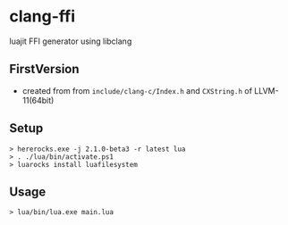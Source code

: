 # clang-ffi
luajit FFI generator using libclang

## FirstVersion

* created from from `include/clang-c/Index.h` and `CXString.h` of LLVM-11(64bit)

## Setup

```
> hererocks.exe -j 2.1.0-beta3 -r latest lua
> . ./lua/bin/activate.ps1
> luarocks install luafilesystem
```

## Usage

```
> lua/bin/lua.exe main.lua
```
